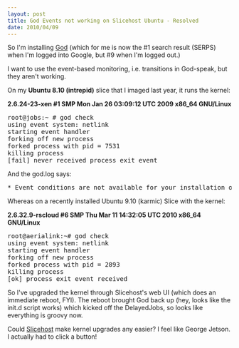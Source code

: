 ```yaml
---
layout: post
title: God Events not working on Slicehost Ubuntu - Resolved
date: 2010/04/09
---
```


So I'm installing [God](http://god.rubyforge.org/) (which for me is now the #1 search result (SERPS) when I'm logged into Google, but #9 when I'm logged out.)

I want to use the event-based monitoring, i.e. transitions in God-speak, but they aren't working.

On my **Ubuntu 8.10 (intrepid)** slice that I imaged last year, it runs the kernel:

**2.6.24-23-xen #1 SMP Mon Jan 26 03:09:12 UTC 2009 x86_64 GNU/Linux**

<pre>
root@jobs:~ # god check
using event system: netlink
starting event handler
forking off new process
forked process with pid = 7531
killing process
[fail] never received process exit event
</pre>

And the god.log says:
<pre>
* Event conditions are not available for your installation of god.
</pre>

Whereas on a recently installed Ubuntu 9.10 (karmic) Slice with the kernel:

**2.6.32.9-rscloud #6 SMP Thu Mar 11 14:32:05 UTC 2010 x86_64 GNU/Linux**

<pre>
root@aerialink:~# god check
using event system: netlink
starting event handler
forking off new process
forked process with pid = 2893
killing process
[ok] process exit event received
</pre>

So I've upgraded the kernel through Slicehost's web UI (which does an immediate reboot, FYI). The reboot brought God back up (hey, looks like the init.d script works) which kicked off the DelayedJobs, so looks like everything is groovy now.

Could [Slicehost](http://www.slicehost.com/) make kernel upgrades any easier? I feel like George Jetson. I actually had to click a button!
